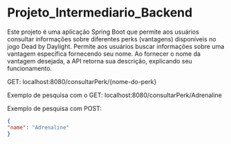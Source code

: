 # Projeto_Intermediario_Backend

Este projeto é uma aplicação Spring Boot que permite aos usuários consultar informações sobre diferentes perks (vantagens) disponíveis no jogo Dead by Daylight.
Permite aos usuários buscar informações sobre uma vantagem específica fornecendo seu nome. Ao fornecer o nome da vantagem desejada, a API retorna sua descrição, explicando seu funcionamento.

 GET: 
 localhost:8080/consultarPerk/{nome-do-perk}
 
 Exemplo de pesquisa com o GET:
 localhost:8080/consultarPerk/Adrenaline


Exemplo de pesquisa com POST:
```json
{
"name": "Adrenaline"
}
```



